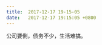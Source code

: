```yaml
---
title:  2017-12-17 19-15-05
date:   2017-12-17 19:15:05 +0800
---
```


公司要倒，债务不少，生活难搞。

<!--183-->

